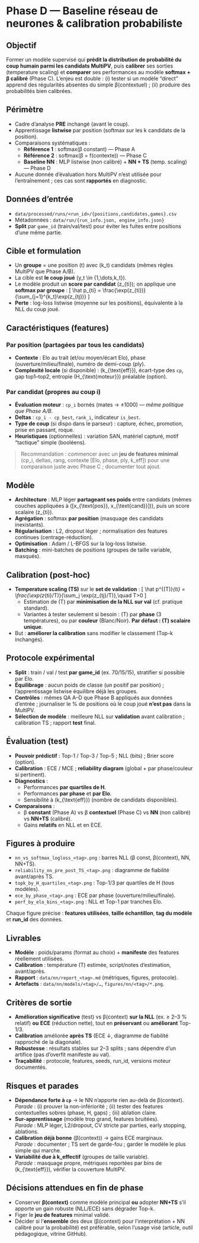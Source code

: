 # Phase D — Baseline réseau de neurones & calibration probabiliste

## Objectif
Former un modèle supervisé qui **prédit la distribution de probabilité du coup humain parmi les candidats MultiPV**, puis **calibrer** ses sorties (temperature scaling) et **comparer** ses performances au modèle **softmax + β calibré** (Phase C). L’enjeu est double : (i) tester si un modèle “direct” apprend des régularités absentes du simple β(contextuel) ; (ii) produire des probabilités bien calibrées.

## Périmètre
- Cadre d’analyse **PRE** inchangé (avant le coup).
- Apprentissage **listwise** par position (softmax sur les k candidats de la position).
- Comparaisons systématiques :
  - **Référence 1** : softmax(β constant) — Phase A
  - **Référence 2** : softmax(β = f(contexte)) — Phase C
  - **Baseline NN** : MLP listwise (non calibré) + **NN + TS** (temp. scaling) — Phase D
- Aucune donnée d’évaluation hors MultiPV n’est utilisée pour l’entraînement ; ces cas sont **rapportés** en diagnostic.

## Données d’entrée
- `data/processed/runs/<run_id>/{positions,candidates,games}.csv`
- Métadonnées : `data/run/{run_info.json, engine_info.json}`
- **Split** par `game_id` (train/val/test) pour éviter les fuites entre positions d’une même partie.

## Cible et formulation
- Un **groupe** = une position \(t\) avec \(k_t\) candidats (mêmes règles MultiPV que Phase A/B).
- La cible est **le coup joué** \(y_t \in \{1,\dots,k_t\}\).
- Le modèle produit un **score par candidat** \(z_{ti}\); on applique une **softmax par groupe** :
  \[
  \hat p_{ti} = \frac{\exp(z_{ti})}{\sum_{j=1}^{k_t}\exp(z_{tj})}
  \]
- **Perte** : log-loss listwise (moyenne sur les positions), équivalente à la NLL du coup joué.

## Caractéristiques (features)

### Par position (partagées par tous les candidats)
- **Contexte** : Elo au trait (et/ou moyen/écart Elo), phase (ouverture/milieu/finale), numéro de demi-coup (ply).
- **Complexité locale** (si disponible) : \(k_{\text{eff}}\), écart-type des `cp`, gap top1–top2, entropie \(H_{\text{moteur}}\) préalable (option).

### Par candidat (propres au coup i)
- **Évaluation moteur** : `cp_i` bornés (mates → ±1000) — *même politique que Phase A/B*.
- **Deltas** : `cp_i - cp_best`, `rank_i`, indicateur `is_best`.
- **Type de coup** (si dispo dans le parseur) : capture, échec, promotion, prise en passant, roque.
- **Heuristiques** (optionnelles) : variation SAN, matériel capturé, motif “tactique” simple (booléens).

> Recommandation : commencer avec un **jeu de features minimal** (cp_i, deltas, rang, contexte [Elo, phase, ply, k_eff]) pour une comparaison juste avec Phase C ; documenter tout ajout.

## Modèle
- **Architecture** : MLP léger **partageant ses poids** entre candidats (mêmes couches appliquées à \([x_{\text{pos}}, x_{\text{cand}}]\)), puis un score scalaire \(z_{ti}\).
- **Agrégation** : softmax **par position** (masquage des candidats inexistants).
- **Régularisation** : L2, dropout léger ; normalisation des features continues (centrage-réduction).
- **Optimisation** : Adam / L-BFGS sur la log-loss listwise.
- **Batching** : mini-batches de positions (groupes de taille variable, masqués).

## Calibration (post-hoc)
- **Temperature scaling (TS)** sur le **set de validation** :
  \[
  \hat p^{(T)}_{ti} = \frac{\exp(z_{ti}/T)}{\sum_j \exp(z_{tj}/T)},\quad T>0
  \]
  - Estimation de \(T\) par **minimisation de la NLL sur val** (cf. pratique standard).
  - Variantes à tester seulement si besoin : \(T\) par **phase** (3 températures), ou par **couleur** (Blanc/Noir). **Par défaut : \(T\) scalaire unique**.
- But : **améliorer la calibration** sans modifier le classement (Top-k inchangés).

## Protocole expérimental
- **Split** : train / val / test **par game_id** (ex. 70/15/15), stratifier si possible par Elo.
- **Équilibrage** : aucun poids de classe (un positif par position) ; l’apprentissage listwise équilibre déjà les groupes.
- **Contrôles** : mêmes QA A–D que Phase B appliqués aux données d’entrée ; journaliser le % de positions où le coup joué **n’est pas** dans la MultiPV.
- **Sélection de modèle** : meilleure NLL sur **validation** avant calibration ; calibration TS ; rapport **test** final.

## Évaluation (test)
- **Pouvoir prédictif** : Top-1 / Top-3 / Top-5 ; NLL (bits) ; Brier score (option).
- **Calibration** : ECE / MCE ; **reliability diagram** (global + par phase/couleur si pertinent).
- **Diagnostics** :
  - Performances **par quartiles de H**.
  - Performances **par phase** et **par Elo**.
  - Sensibilité à \(k_{\text{eff}}\) (nombre de candidats disponibles).
- **Comparaisons** :
  - β **constant** (Phase A) vs β **contextuel** (Phase C) vs **NN** (non calibré) vs **NN+TS** (calibré).
  - Gains **relatifs** en NLL et en ECE.

## Figures à produire
- `nn_vs_softmax_logloss_<tag>.png` : barres NLL (β const, β(context), NN, NN+TS).  
- `reliability_nn_pre_post_TS_<tag>.png` : diagramme de fiabilité avant/après TS.  
- `topk_by_H_quartiles_<tag>.png` : Top-1/3 par quartiles de H (tous modèles).  
- `ece_by_phase_<tag>.png` : ECE par phase (ouverture/milieu/finale).  
- `perf_by_elo_bins_<tag>.png` : NLL et Top-1 par tranches Elo.

Chaque figure précise : **features utilisées**, **taille échantillon**, **tag du modèle** et **run_id** des données.

## Livrables
- **Modèle** : poids/params (format au choix) + **manifeste** des features réellement utilisées.
- **Calibration** : température \(T\) estimée, script/notes d’estimation, avant/après.  
- **Rapport** : `data/nn/report_<tag>.md` (métriques, figures, protocole).  
- **Artefacts** : `data/nn/models/<tag>/…`, `figures/nn/<tag>/*.png`.

## Critères de sortie
- **Amélioration significative** (test) vs β(context) **sur la NLL** (ex. ≥ 2–3 % relatif) **ou** **ECE** (réduction nette), tout en **préservant** ou **améliorant** Top-1/3.  
- **Calibration** améliorée **après TS** (ECE ↓, diagramme de fiabilité rapproché de la diagonale).  
- **Robustesse** : résultats stables sur 2–3 splits ; sans dépendre d’un artifice (pas d’overfit manifeste au val).  
- **Traçabilité** : protocole, features, seeds, run_id, versions moteur documentés.

## Risques et parades
- **Dépendance forte à `cp`** → le NN n’apporte rien au-delà de β(context).  
  *Parade* : (i) prouver la non-infériorité ; (ii) tester des features contextuelles sobres (phase, H, gaps) ; (iii) ablation claire.
- **Sur-apprentissage** (modèle trop grand, features bruitées).  
  *Parade* : MLP léger, L2/dropout, CV stricte par parties, early stopping, ablations.
- **Calibration déjà bonne** (β(context)) → gains ECE marginaux.  
  *Parade* : documenter ; TS sert de garde-fou ; garder le modèle le plus simple qui marche.
- **Variabilité due à k_effectif** (groupes de taille variable).  
  *Parade* : masquage propre, métriques reportées par bins de \(k_{\text{eff}}\), vérifier la couverture MultiPV.

## Décisions attendues en fin de phase
- Conserver **β(context)** comme modèle principal **ou** adopter **NN+TS** s’il apporte un gain robuste (NLL/ECE) sans dégrader Top-k.  
- Figer le **jeu de features** minimal validé.  
- Décider si l’**ensemble** des deux (β(context) pour l’interprétation + NN calibré pour la probabilité) est préférable, selon l’usage visé (article, outil pédagogique, vitrine GitHub).

